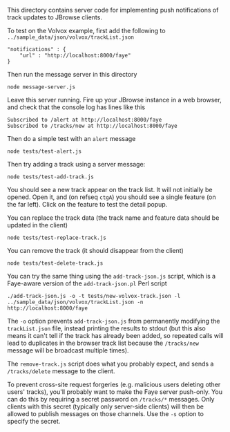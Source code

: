 This directory contains server code for implementing push notifications of track updates to JBrowse clients.

To test on the Volvox example, first add the following to `../sample_data/json/volvox/trackList.json`

    "notifications" : {
        "url" : "http://localhost:8000/faye"
    }

Then run the message server in this directory

    node message-server.js

Leave this server running.
Fire up your JBrowse instance in a web browser, and check that the console log has lines like this

    Subscribed to /alert at http://localhost:8000/faye
    Subscribed to /tracks/new at http://localhost:8000/faye

Then do a simple test with an `alert` message

    node tests/test-alert.js

Then try adding a track using a server message:

    node tests/test-add-track.js

You should see a new track appear on the track list. It will not initially be opened. Open it, and (on refseq `ctgA`) you should see a single feature (on the far left). Click on the feature to test the detail popup.

You can replace the track data (the track name and feature data should be updated in the client)

    node tests/test-replace-track.js

You can remove the track (it should disappear from the client)

    node tests/test-delete-track.js

You can try the same thing using the `add-track-json.js` script, which is a Faye-aware version of the `add-track-json.pl` Perl script

    ./add-track-json.js -o -t tests/new-volvox-track.json -l ../sample_data/json/volvox/trackList.json -n http://localhost:8000/faye

The `-o` option prevents `add-track-json.js` from permanently modifying the `trackList.json` file, instead printing the results to stdout (but this also means it can't tell if the track has already been added, so repeated calls will lead to duplicates in the browser track list because the `/tracks/new` message will be broadcast multiple times).

The `remove-track.js` script does what you probably expect, and sends a `/tracks/delete` message to the client.

To prevent cross-site request forgeries (e.g. malicious users deleting other users' tracks), you'll probably want to make the Faye server push-only. You can do this by requiring a secret password on `/tracks/*` messages. Only clients with this secret (typically only server-side clients) will then be allowed to publish messages on those channels. Use the `-s` option to specify the secret.
